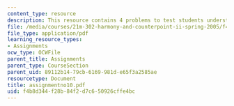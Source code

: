 ```yaml
---
content_type: resource
description: This resource contains 4 problems to test students understanding.
file: /media/courses/21m-302-harmony-and-counterpoint-ii-spring-2005/f4b8d344f28b84f2d7c650926cffe4bc_assignmentno10.pdf
file_type: application/pdf
learning_resource_types:
- Assignments
ocw_type: OCWFile
parent_title: Assignments
parent_type: CourseSection
parent_uid: 89112b14-79cb-6169-981d-e65f3a2585ae
resourcetype: Document
title: assignmentno10.pdf
uid: f4b8d344-f28b-84f2-d7c6-50926cffe4bc
---
```

